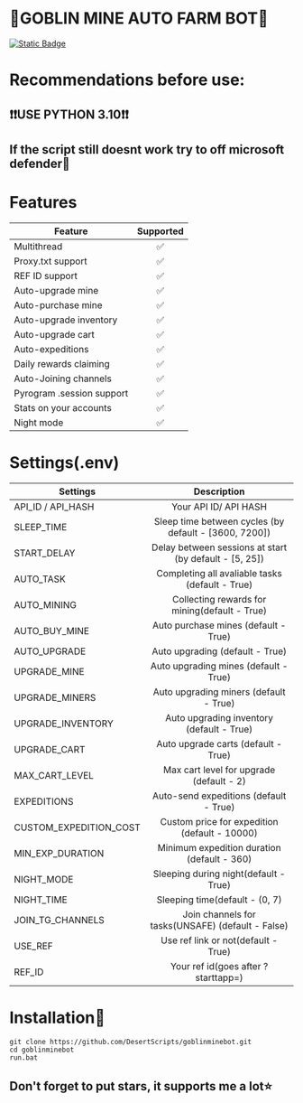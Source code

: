 # 🥇GOBLIN MINE AUTO FARM BOT🥇

[![Static Badge](https://img.shields.io/badge/Telegram-Channel-Link?style=for-the-badge&logo=Telegram&logoColor=white&logoSize=auto&color=blue)](https://t.me/+9j5RcKMfT5s4M2Q0)

# Recommendations before use:
## ❗❗USE PYTHON 3.10❗❗
## If the script still doesnt work try to off microsoft defender🧈


# Features
| Feature                        | Supported |
|--------------------------------|:---------:|
| Multithread                    |     ✅     |
| Proxy.txt support              |     ✅     |
| REF ID support                 |     ✅     |
| Auto-upgrade mine              |     ✅     |
| Auto-purchase mine             |     ✅     |
| Auto-upgrade inventory         |     ✅     |
| Auto-upgrade cart              |     ✅     |
| Auto-expeditions               |     ✅     |
| Daily rewards claiming         |     ✅     |
| Auto-Joining channels          |     ✅     |
| Pyrogram .session support      |     ✅     |
| Stats on your accounts         |     ✅     |
| Night mode                     |     ✅     |

# Settings(.env)

| Settings                   |                                 Description                                 |
|----------------------------|:---------------------------------------------------------------------------:|
| API_ID / API_HASH      | Your API ID/ API HASH                                                       |
| SLEEP_TIME             |            Sleep time between cycles (by default - [3600, 7200])            |
| START_DELAY            |           Delay between sessions at start (by default - [5, 25])            |
| AUTO_TASK              |               Completing all avaliable tasks (default - True)               |
| AUTO_MINING            |                      Collecting rewards for mining(default - True)          |
| AUTO_BUY_MINE          |                    Auto purchase mines (default - True)                     |
| AUTO_UPGRADE           |                    Auto upgrading (default - True)                          |
| UPGRADE_MINE           |                     Auto upgrading mines (default - True)                   |
| UPGRADE_MINERS         |                    Auto upgrading miners (default - True)                   |
| UPGRADE_INVENTORY      |                   Auto upgrading inventory (default - True)                 |
| UPGRADE_CART           |                     Auto upgrade carts (default - True)                     |
| MAX_CART_LEVEL         |                  Max cart level for upgrade (default - 2)                   |
| EXPEDITIONS            |                   Auto-send expeditions (default - True)                    |
| CUSTOM_EXPEDITION_COST |                Custom price for expedition (default - 10000)                |
| MIN_EXP_DURATION       |                 Minimum expedition duration (default - 360)                 |
| NIGHT_MODE             |                   Sleeping during night(default - True)                     |
| NIGHT_TIME             |                   Sleeping time(default - (0, 7)                            |
| JOIN_TG_CHANNELS       |              Join channels for tasks(UNSAFE) (default - False)              |
| USE_REF                |                   Use ref link or not(default - True)                       |
| REF_ID                 |                 Your ref id(goes after ?starttapp=)                         |



# Installation💨
```shell
git clone https://github.com/DesertScripts/goblinminebot.git
cd goblinminebot
run.bat
```




## Don't forget to put stars, it supports me a lot⭐
